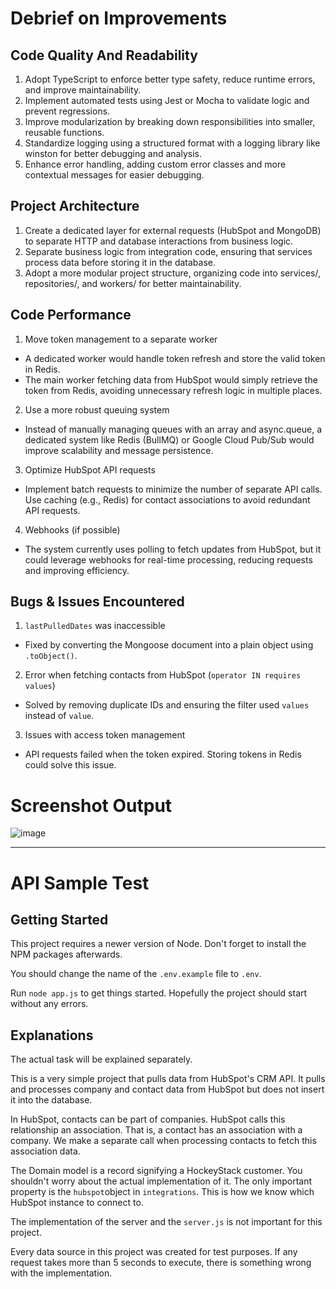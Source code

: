 # Debrief on Improvements

## Code Quality And Readability

1. Adopt TypeScript to enforce better type safety, reduce runtime errors, and improve maintainability.
1. Implement automated tests using Jest or Mocha to validate logic and prevent regressions.
1. Improve modularization by breaking down responsibilities into smaller, reusable functions.
1. Standardize logging using a structured format with a logging library like winston for better debugging and analysis.
1. Enhance error handling, adding custom error classes and more contextual messages for easier debugging.

## Project Architecture

1. Create a dedicated layer for external requests (HubSpot and MongoDB) to separate HTTP and database interactions from business logic.
1. Separate business logic from integration code, ensuring that services process data before storing it in the database.
1. Adopt a more modular project structure, organizing code into services/, repositories/, and workers/ for better maintainability.

## Code Performance

1. Move token management to a separate worker

- A dedicated worker would handle token refresh and store the valid token in Redis.
- The main worker fetching data from HubSpot would simply retrieve the token from Redis, avoiding unnecessary refresh logic in multiple places.

2. Use a more robust queuing system

- Instead of manually managing queues with an array and async.queue, a dedicated system like Redis (BullMQ) or Google Cloud Pub/Sub would improve scalability and message persistence.

3. Optimize HubSpot API requests

- Implement batch requests to minimize the number of separate API calls.
  Use caching (e.g., Redis) for contact associations to avoid redundant API requests.

4. Webhooks (if possible)

- The system currently uses polling to fetch updates from HubSpot, but it could leverage webhooks for real-time processing, reducing requests and improving efficiency.

## Bugs & Issues Encountered

1. `lastPulledDates` was inaccessible

- Fixed by converting the Mongoose document into a plain object using `.toObject()`.

2. Error when fetching contacts from HubSpot (`operator IN requires values`)

- Solved by removing duplicate IDs and ensuring the filter used `values` instead of `value`.

3. Issues with access token management

- API requests failed when the token expired. Storing tokens in Redis could solve this issue.

# Screenshot Output

![image](https://github.com/user-attachments/assets/a7376142-235a-400e-8357-f52c42e83610)


---

# API Sample Test

## Getting Started

This project requires a newer version of Node. Don't forget to install the NPM packages afterwards.

You should change the name of the `.env.example` file to `.env`.

Run `node app.js` to get things started. Hopefully the project should start without any errors.

## Explanations

The actual task will be explained separately.

This is a very simple project that pulls data from HubSpot's CRM API. It pulls and processes company and contact data from HubSpot but does not insert it into the database.

In HubSpot, contacts can be part of companies. HubSpot calls this relationship an association. That is, a contact has an association with a company. We make a separate call when processing contacts to fetch this association data.

The Domain model is a record signifying a HockeyStack customer. You shouldn't worry about the actual implementation of it. The only important property is the `hubspot`object in `integrations`. This is how we know which HubSpot instance to connect to.

The implementation of the server and the `server.js` is not important for this project.

Every data source in this project was created for test purposes. If any request takes more than 5 seconds to execute, there is something wrong with the implementation.
